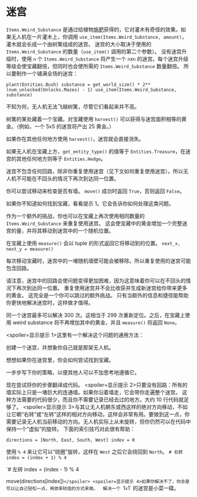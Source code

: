 # 迷宫
`Items.Weird_Substance` 是通过给植物[施肥](docs/unlocks/fertilizer.md)获得的，它对灌木有奇怪的效果。如果无人机在一片灌木上，你调用 `use_item(Items.Weird_Substance, amount)`，灌木就会长成一个由树篱组成的迷宫。
迷宫的大小取决于使用的 `Items.Weird_Substance` 的数量（`use_item()` 调用的第二个参数）。
没有迷宫升级时，使用 `n` 个 `Items.Weird_Substance` 将产生一个 `n`x`n` 的迷宫。每个迷宫升级等级会使宝藏翻倍，但同时也会使所需的 `Items.Weird_Substance` 数量翻倍。 
所以要制作一个铺满全场的迷宫：

`plant(Entities.Bush)
substance = get_world_size() * 2**(num_unlocked(Unlocks.Mazes) - 1)
use_item(Items.Weird_Substance, substance)`


不知为何，无人机无法飞越树篱，尽管它们看起来并不高。

树篱的某处藏着一个宝藏。对宝藏使用 `harvest()` 可以获得与迷宫面积相等的黄金。（例如，一个 5x5 的迷宫将产出 25 黄金。）

如果你在其他任何地方使用 `harvest()`，迷宫就会直接消失。

如果无人机在宝藏上方，`get_entity_type()` 的值等于 `Entities.Treasure`，在迷宫的其他任何地方则等于 `Entities.Hedge`。

迷宫不包含任何回路，除非你重复使用迷宫（见下文如何重复使用迷宫）。所以无人机不可能在不回头的情况下再次到达同一位置。

你可以尝试移动来检查是否有墙。 
`move()` 成功时返回 `True`，否则返回 `False`。

如果你不知道如何找到宝藏，看看提示 1。它会告诉你如何处理这类问题。


作为一个额外的挑战，你也可以在宝藏上再次使用相同数量的 `Items.Weird_Substance` 来重复使用迷宫。 
这会使宝藏中的黄金增加一个完整迷宫的量，并将其移动到迷宫中的一个随机位置。

在宝藏上使用 `measure()` 会以 tuple 的形式返回它将移动到的位置。
`next_x, next_y = measure()`

每次移动宝藏时，迷宫中的一堵随机墙壁可能会被移除。所以重复使用的迷宫可能包含回路。

请注意，迷宫中的回路会使问题变得更加困难，因为这意味着你可以在不回头的情况下再次到达同一位置。
重复使用迷宫并不会比收获并生成新迷宫给你带来更多的黄金。
这完全是一个你可以跳过的额外挑战。
只有当额外的信息和捷径能帮助你更快地解决迷宫时，这样做才值得。

同一个迷宫最多可以解决 300 次。这相当于 299 次重新定位。之后，在宝藏上使用 weird substance 将不再增加其中的黄金，并且 `measure()` 将返回 `None`。

<spoiler=显示提示 1>这里有一个解决这个问题的通用方法：

创建一个迷宫，并想象你自己就是那架无人机。

想想如果你在迷宫里，你会如何尝试找到宝藏。

一步步写下你的策略，以便其他人可以不加思考地遵循它。

现在尝试将你的步骤翻译成代码。
</spoiler>
<spoiler=显示提示 2>只要没有回路：所有的墙实际上只是一堵巨大的连通墙。如果你沿着墙走，它会带你走遍整个迷宫。
这种方法需要的代码很少，而且你不需要记录已经去过的地方。大约 10 行代码就足够了。</spoiler>
<spoiler=显示提示 3>与其让无人机朝东或西这样的绝对方向移动，不如让它朝“右转”或“左转”这样的相对方向移动，这样会非常有用。要做到这一点，你需要记录无人机当前移动的方向。无人机实际上从未旋转，但你仍然可以在代码中保持一个“虚拟”的旋转。
下面的索引技巧对此很有帮助：

`directions = [North, East, South, West]
index = 0`

使用 `% 4` 来让它可以“绕圈”旋转，这样在 `West` 之后它会绕回到 `North`。
`# 右转
index = (index + 1) % 4`

`# 左转
index = (index - 1) % 4

move(directions[index])`</spoiler>
<spoiler=显示提示 4>如果你解决不了，你总是可以让自己轻松一点，用效率较低的方式来做。 
解决一个 `1`x`1` 的迷宫是小菜一碟。</spoiler>